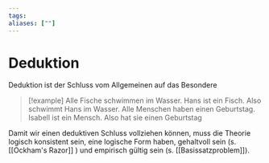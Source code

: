 ```yaml
---
tags:
aliases: [""]
---
```


# Deduktion
Deduktion ist der Schluss vom Allgemeinen auf das Besondere
> [!example]
> Alle Fische schwimmen im Wasser. Hans ist ein Fisch. Also schwimmt Hans im Wasser.
> Alle Menschen haben einen Geburtstag. Isabell ist ein Mensch. Also hat sie einen Geburtstag
> 

Damit wir einen deduktiven Schluss vollziehen können, muss die Theorie logisch konsistent sein, eine logische Form haben, gehaltvoll sein (s. [[Ockham's Razor]] ) und empirisch gültig sein (s. [[Basissatzproblem]]).
